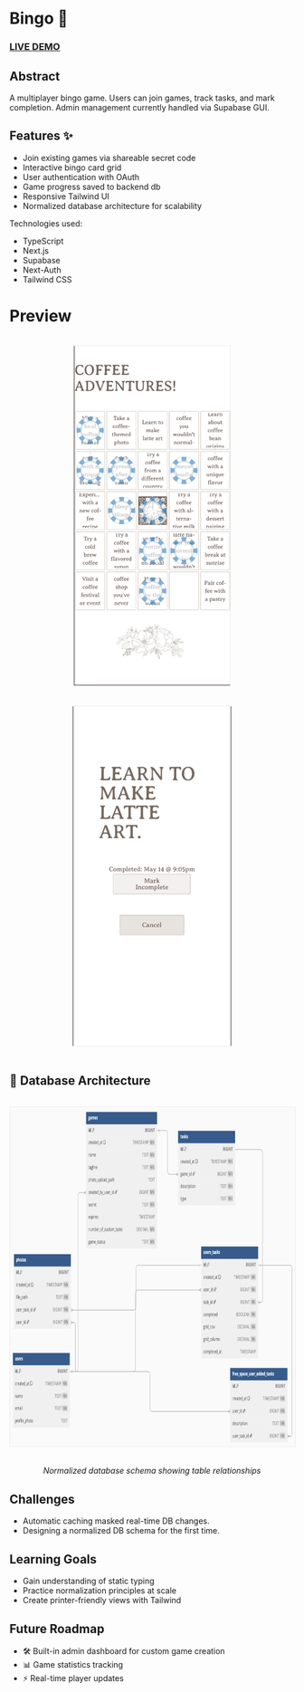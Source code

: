 # Bingo 🎯
### [LIVE DEMO](https://bingo.espressogoddess.dev)

## Abstract
A multiplayer bingo game. Users can join games, track tasks, and mark completion. Admin management currently handled via Supabase GUI.

## Features ✨
- Join existing games via shareable secret code
- Interactive bingo card grid
- User authentication with OAuth
- Game progress saved to backend db
- Responsive Tailwind UI
- Normalized database architecture for scalability

Technologies used:
- TypeScript
- Next.js
- Supabase
- Next-Auth
- Tailwind CSS

# Preview
<div align="center">
  <img src="./assets/gameBoard.png" alt="Screenshot of Bingo Gameboard" style="height:600px; width:auto; border:1px solid #eee; margin:1rem 0;" />
  <img src="./assets/singleTask.png" alt="Screenshot of Single Task Details" style="height:600px; width:auto; border:1px solid #eee; margin:1rem 0;" />
</div>

## 🧩 Database Architecture
<div align="center">
  <img src="./assets/DB.png" alt="Database Schema Visualization" style="height:600px; width:auto; border:1px solid #eee; margin:1rem 0;" />
  <p><em>Normalized database schema showing table relationships</em></p>
</div>

## Challenges
- Automatic caching masked real-time DB changes.
- Designing a normalized DB schema for the first time.

## Learning Goals
- Gain understanding of static typing
- Practice normalization principles at scale
- Create printer-friendly views with Tailwind

## Future Roadmap
- 🛠️ Built-in admin dashboard for custom game creation
- 📊 Game statistics tracking
- ⚡ Real-time player updates
